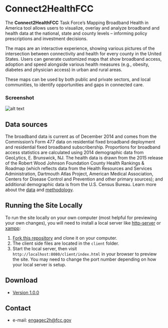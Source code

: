 Connect2HealthFCC
======
The **Connect2HealthFCC** Task Force’s Mapping Broadband Health in America tool allows users to visualize, overlay and analyze broadband and health data at the national, state and county levels – informing policy prescriptions and investment decisions.

The maps are an interactive experience, showing various pictures of the intersection between connectivity and health for every county in the United States. Users can generate customized maps that show broadband access, adoption and speed alongside various health measures (e.g., obesity, diabetes and physician access) in urban and rural areas.

These maps can be used by both public and private sectors, and local communities, to identify opportunities and gaps in connected care. 

### Screenshot
![alt text](https://raw.githubusercontent.com/FCC/c2hgis-web/dev/client/img/screenshot-home.png "FCC Connect2Health")

## Data sources
The broadband data is current as of December 2014 and comes from the Commission’s Form 477 data on residential fixed broadband deployment and residential fixed broadband subscribership. Proportions for broadband access statistics are calculated using 2014 demographic data from GeoLytics, E. Brunswick, NJ. The health data is drawn from the 2015 release of the Robert Wood Johnson Foundation County Health Rankings & Roadmap (which reflects data from the Health Resources and Services Administration, Dartmouth Atlas Project, American Medical Association, Centers for Disease Control and Prevention and other primary sources); and additional demographic data is from the U.S. Census Bureau. Learn more about the [data](https://fcc.github.io/c2hgis-web/data.html) and [methodology](https://www.fcc.gov/health/maps/methodology). 

## Running the Site Locally
To run the site locally on your own computer (most helpful for previewing your own changes), you will need to install a local server like [http-server](https://www.npmjs.com/package/http-server) or [xampp](https://www.apachefriends.org/index.html):

1. [Fork this repository](https://help.github.com/articles/fork-a-repo/ "Instructions for Forking Your Repository") and clone it on your computer.
2. The client side files are located in the `client` folder.
3. Start the local server, then visit `http://localhost:8080/client/index.html` in your browser to preview the site. You may need to change the port number depending on how your local server is setup.

## Download 
* [Version 1.0.0](https://github.com/FCC/c2hgis-web/archive/v1.0.0.zip)

## Contact
* e-mail: engagec2h@fcc.gov
